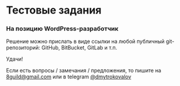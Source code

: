 # Тестовые задания

### На позицию WordPress-разработчик



Решение можно прислать в виде ссылки на любой публичный git-репозиторий: GitHub, BitBucket, GitLab и т.п.

Удачи!

Если есть вопросы / замечания / предложения, то пишите на 8guild@gmail.com или в telegram [@dmytrokovalov](https://t.me/dmytrokovalov)